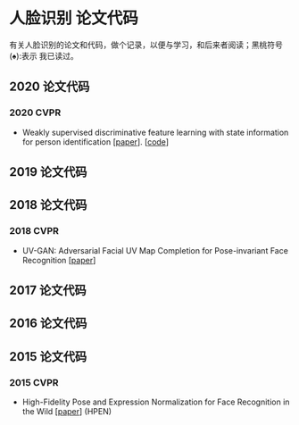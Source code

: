 # 人脸识别 论文代码
有关人脸识别的论文和代码，做个记录，以便与学习，和后来者阅读；黑桃符号(&spades;):表示 我已读过。
## 2020 论文代码

### 2020 CVPR
- Weakly supervised discriminative feature learning with state information for person identification [[paper](https://arxiv.org/pdf/2002.11939.pdf)]. [[code](https://github.com/KovenYu/state-information)]

## 2019 论文代码


## 2018 论文代码
### 2018 CVPR
- UV-GAN: Adversarial Facial UV Map Completion for Pose-invariant Face Recognition [[paper](http://openaccess.thecvf.com/content_cvpr_2018/html/Deng_UV-GAN_Adversarial_Facial_CVPR_2018_paper.html)] 

## 2017 论文代码

## 2016 论文代码

## 2015 论文代码
### 2015 CVPR
- High-Fidelity Pose and Expression Normalization for Face Recognition in the Wild [[paper](https://www.cv-foundation.org/openaccess/content_cvpr_2015/html/Zhu_High-Fidelity_Pose_and_2015_CVPR_paper.html)] (HPEN)
